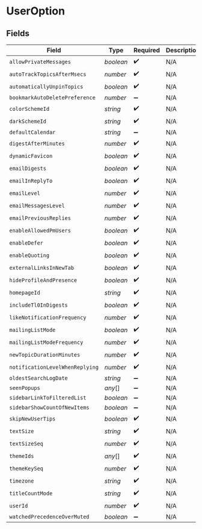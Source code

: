 # UserOption


## Fields

| Field                           | Type                            | Required                        | Description                     |
| ------------------------------- | ------------------------------- | ------------------------------- | ------------------------------- |
| `allowPrivateMessages`          | *boolean*                       | :heavy_check_mark:              | N/A                             |
| `autoTrackTopicsAfterMsecs`     | *number*                        | :heavy_check_mark:              | N/A                             |
| `automaticallyUnpinTopics`      | *boolean*                       | :heavy_check_mark:              | N/A                             |
| `bookmarkAutoDeletePreference`  | *number*                        | :heavy_minus_sign:              | N/A                             |
| `colorSchemeId`                 | *string*                        | :heavy_check_mark:              | N/A                             |
| `darkSchemeId`                  | *string*                        | :heavy_check_mark:              | N/A                             |
| `defaultCalendar`               | *string*                        | :heavy_minus_sign:              | N/A                             |
| `digestAfterMinutes`            | *number*                        | :heavy_check_mark:              | N/A                             |
| `dynamicFavicon`                | *boolean*                       | :heavy_check_mark:              | N/A                             |
| `emailDigests`                  | *boolean*                       | :heavy_check_mark:              | N/A                             |
| `emailInReplyTo`                | *boolean*                       | :heavy_check_mark:              | N/A                             |
| `emailLevel`                    | *number*                        | :heavy_check_mark:              | N/A                             |
| `emailMessagesLevel`            | *number*                        | :heavy_check_mark:              | N/A                             |
| `emailPreviousReplies`          | *number*                        | :heavy_check_mark:              | N/A                             |
| `enableAllowedPmUsers`          | *boolean*                       | :heavy_check_mark:              | N/A                             |
| `enableDefer`                   | *boolean*                       | :heavy_check_mark:              | N/A                             |
| `enableQuoting`                 | *boolean*                       | :heavy_check_mark:              | N/A                             |
| `externalLinksInNewTab`         | *boolean*                       | :heavy_check_mark:              | N/A                             |
| `hideProfileAndPresence`        | *boolean*                       | :heavy_check_mark:              | N/A                             |
| `homepageId`                    | *string*                        | :heavy_check_mark:              | N/A                             |
| `includeTl0InDigests`           | *boolean*                       | :heavy_check_mark:              | N/A                             |
| `likeNotificationFrequency`     | *number*                        | :heavy_check_mark:              | N/A                             |
| `mailingListMode`               | *boolean*                       | :heavy_check_mark:              | N/A                             |
| `mailingListModeFrequency`      | *number*                        | :heavy_check_mark:              | N/A                             |
| `newTopicDurationMinutes`       | *number*                        | :heavy_check_mark:              | N/A                             |
| `notificationLevelWhenReplying` | *number*                        | :heavy_check_mark:              | N/A                             |
| `oldestSearchLogDate`           | *string*                        | :heavy_minus_sign:              | N/A                             |
| `seenPopups`                    | *any*[]                         | :heavy_minus_sign:              | N/A                             |
| `sidebarLinkToFilteredList`     | *boolean*                       | :heavy_minus_sign:              | N/A                             |
| `sidebarShowCountOfNewItems`    | *boolean*                       | :heavy_minus_sign:              | N/A                             |
| `skipNewUserTips`               | *boolean*                       | :heavy_check_mark:              | N/A                             |
| `textSize`                      | *string*                        | :heavy_check_mark:              | N/A                             |
| `textSizeSeq`                   | *number*                        | :heavy_check_mark:              | N/A                             |
| `themeIds`                      | *any*[]                         | :heavy_check_mark:              | N/A                             |
| `themeKeySeq`                   | *number*                        | :heavy_check_mark:              | N/A                             |
| `timezone`                      | *string*                        | :heavy_check_mark:              | N/A                             |
| `titleCountMode`                | *string*                        | :heavy_check_mark:              | N/A                             |
| `userId`                        | *number*                        | :heavy_check_mark:              | N/A                             |
| `watchedPrecedenceOverMuted`    | *boolean*                       | :heavy_minus_sign:              | N/A                             |